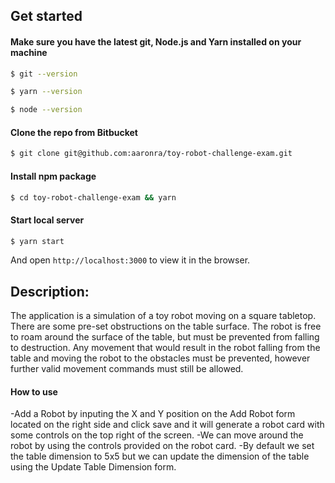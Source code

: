 ## Get started

#### Make sure you have the latest git, Node.js and Yarn installed on your machine

```bash
$ git --version

$ yarn --version

$ node --version
```

#### Clone the repo from Bitbucket

```bash
$ git clone git@github.com:aaronra/toy-robot-challenge-exam.git
```

#### Install npm package

```bash
$ cd toy-robot-challenge-exam && yarn
```

#### Start local server

```bash
$ yarn start
```

And open `http://localhost:3000` to view it in the browser.

## Description:
The application is a simulation of a toy robot moving on a square tabletop. There are some pre-set obstructions on the table surface. The robot is free to roam around the surface of the table, but must be prevented from falling to destruction. Any movement that would result in the robot falling from the table and moving the robot to the obstacles must be prevented, however further valid movement commands must still be allowed.

#### How to use

-Add a Robot by inputing the X and Y position on the Add Robot form located on the right side and click save and it will generate a robot card with some controls on the top right of the screen.
-We can move around the robot by using the controls provided on the robot card.
-By default we set the table dimension to 5x5 but we can update the dimension of the table using the Update Table Dimension form.

